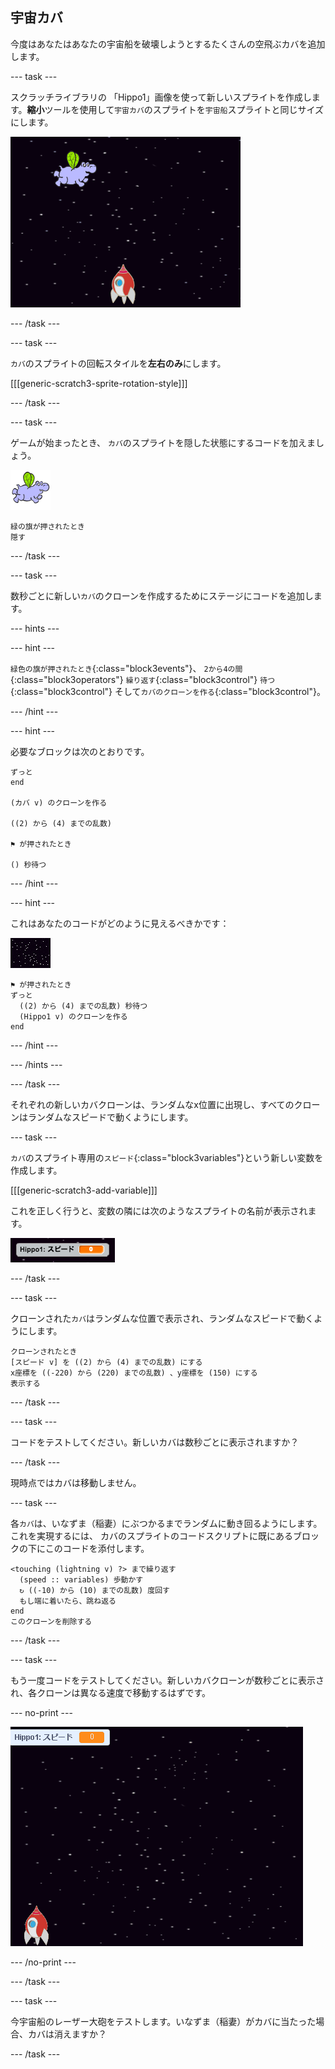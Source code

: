 ## 宇宙カバ

今度はあなたはあなたの宇宙船を破壊しようとするたくさんの空飛ぶカバを追加します。

\--- task \---

スクラッチライブラリの 「Hippo1」画像を使って新しいスプライトを作成します。**縮小**ツールを使用して`宇宙カバ`のスプライトを`宇宙船`スプライトと同じサイズにします。

![The Scratch stage with a starry background. A rocket sits in the middle at the bottom of the stage and a hippo sprite with wings is at the top.](images/invaders-hippo.png)

\--- /task \---

\--- task \---

`カバ`のスプライトの回転スタイルを**左右のみ**にします。

[[[generic-scratch3-sprite-rotation-style]]]

\--- /task \---

\--- task \---

ゲームが始まったとき、 `カバ`のスプライトを隠した状態にするコードを加えましょう。

![カバのスプライト](images/hippo-sprite.png)

```blocks3
緑の旗が押されたとき
隠す
```

\--- /task \---

\--- task \---

数秒ごとに新しい`カバ`のクローンを作成するためにステージにコードを追加します。

\--- hints \---

\--- hint \---

`緑色の旗が押されたとき`{:class="block3events"}、 `2から4の間`{:class="block3operators"} `繰り返す`{:class="block3control"} `待つ`{:class="block3control"} そして`カバのクローンを作る`{:class="block3control"}。

\--- /hint \---

\--- hint \---

必要なブロックは次のとおりです。

```blocks3
ずっと
end

(カバ v) のクローンを作る

((2) から (4) までの乱数)

⚑ が押されたとき

() 秒待つ
```

\--- /hint \---

\--- hint \---

これはあなたのコードがどのように見えるべきかです：

![ステージのスプライト](images/stage-sprite.png)

```blocks3
⚑ が押されたとき
ずっと 
  ((2) から (4) までの乱数) 秒待つ
  (Hippo1 v) のクローンを作る
end
```

\--- /hint \---

\--- /hints \---

\--- /task \---

それぞれの新しいカバクローンは、ランダムなx位置に出現し、すべてのクローンはランダムなスピードで動くようにします。

\--- task \---

`カバ`のスプライト専用の`スピード`{:class="block3variables"}という新しい変数を作成します。

[[[generic-scratch3-add-variable]]]

これを正しく行うと、変数の隣には次のようなスプライトの名前が表示されます。

![The variable sprite that reads "Hippo1: speed 0"](images/invaders-var-test.png)

\--- /task \---

\--- task \---

クローンされた`カバ`はランダムな位置で表示され、ランダムなスピードで動くようにします。

```blocks3
クローンされたとき
[スピード v] を ((2) から (4) までの乱数) にする
x座標を ((-220) から (220) までの乱数) 、y座標を (150) にする
表示する
```

\--- /task \---

\--- task \---

コードをテストしてください。新しいカバは数秒ごとに表示されますか？

\--- /task \---

現時点ではカバは移動しません。

\--- task \---

各`カバ`は、いなずま（稲妻）にぶつかるまでランダムに動き回るようにします。これを実現するには、 カバのスプライトのコードスクリプトに既にあるブロックの下にこのコードを添付します。

```blocks3
<touching (lightning v) ?> まで繰り返す 
  (speed :: variables) 歩動かす
  ↻ ((-10) から (10) までの乱数) 度回す
  もし端に着いたら、跳ね返る
end
このクローンを削除する
```

\--- /task \---

\--- task \---

もう一度コードをテストしてください。新しいカバクローンが数秒ごとに表示され、各クローンは異なる速度で移動するはずです。

\--- no-print \---

![Animation of the Hippo sprite flying around, two clones are created and move independently.](images/hippo-clones.gif)

\--- /no-print \---

\--- /task \---

\--- task \---

今宇宙船のレーザー大砲をテストします。いなずま（稲妻）がカバに当たった場合、カバは消えますか？

\--- /task \---